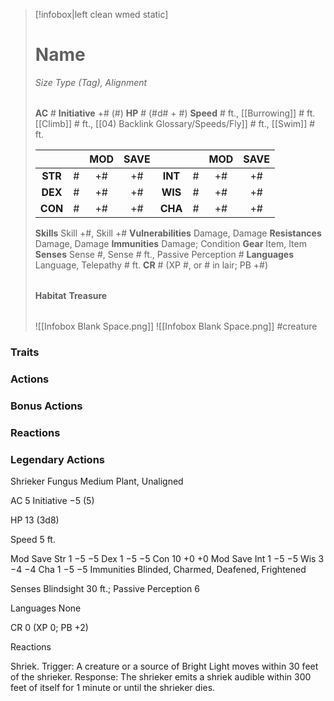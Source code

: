 > [!infobox|left clean wmed static]
> # Name
> *Size Type (Tag), Alignment*
> 
> | |
> | - |
> **AC** # **Initiative** +# (#)
> **HP** # (#d# + #)
> **Speed** # ft., [[Burrowing]] # ft. [[Climb]] # ft., [[04) Backlink Glossary/Speeds/Fly]] # ft., [[Swim]] # ft.
> 
> | | | MOD | SAVE | | | MOD | SAVE |
> | :-: | :-: | :-: | :-: | :-: | :-: | :-: | :-: |
> | **STR** | # | +# | +# | **INT** | # | +# | +# | 
> | **DEX** | # | +# | +# | **WIS** | # | +# | +# |
> | **CON** | # | +# | +# | **CHA** | # | +# | +# |
> **Skills** Skill +#, Skill +#
> **Vulnerabilities** Damage, Damage
> **Resistances** Damage, Damage
> **Immunities** Damage; Condition
> **Gear** Item, Item
> **Senses** Sense #, Sense # ft., Passive Perception #
> **Languages** Language, Telepathy # ft.
> **CR** # (XP #, or # in lair; PB +#)
>
> | |
> | - |
> **Habitat**
> **Treasure**
> 
> | |
> | - |
> ![[Infobox Blank Space.png]]
> ![[Infobox Blank Space.png]]
> #creature 


### Traits
### Actions
### Bonus Actions
### Reactions
### Legendary Actions
Shrieker Fungus
Medium Plant, Unaligned

AC 5 Initiative −5 (5)

HP 13 (3d8)

Speed 5 ft.

Mod	Save
Str	1	−5	−5
Dex	1	−5	−5
Con	10	+0	+0
Mod	Save
Int	1	−5	−5
Wis	3	−4	−4
Cha	1	−5	−5
Immunities Blinded, Charmed, Deafened, Frightened

Senses Blindsight 30 ft.; Passive Perception 6

Languages None

CR 0 (XP 0; PB +2)

Reactions

Shriek. Trigger: A creature or a source of Bright Light moves within 30 feet of the shrieker. Response: The shrieker emits a shriek audible within 300 feet of itself for 1 minute or until the shrieker dies.
